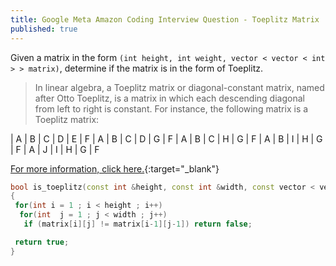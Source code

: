 ```yaml
---
title: Google Meta Amazon Coding Interview Question - Toeplitz Matrix
published: true
---
```


Given a matrix in the form `(int height, int weight, vector < vector < int > > matrix)`, determine if the matrix is in the form of Toeplitz. 

> In linear algebra, a Toeplitz matrix or diagonal-constant matrix, named after Otto Toeplitz, is a matrix in which each descending diagonal from left to right is constant. For instance, the following matrix is a Toeplitz matrix: 

| A | B | C | D | E 
| F | A | B | C | D 
| G | F | A | B | C 
| H | G | F | A | B 
| I | H | G | F | A 
| J | I | H | G | F 


[For more information, click here.]([https://amzn.to/3vdVLXd](https://en.wikipedia.org/wiki/Toeplitz_matrix)){:target="_blank"} 

```cpp
bool is_toeplitz(const int &height, const int &width, const vector < vector < int > > &matrix)
{
 for(int i = 1 ; i < height ; i++)
  for(int  j = 1 ; j < width ; j++)
   if (matrix[i][j] != matrix[i-1][j-1]) return false;

 return true;
}
```
